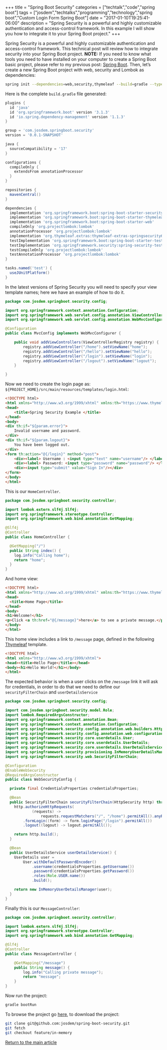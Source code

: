 +++
title = "Spring Boot Security"
categories = ["techtalk","code","spring boot"]
tags = ["josdem","techtalks","programming","technology","spring boot","Custom Login Form Spring Boot"]
date = "2017-01-10T19:25:41-06:00"
description = "Spring Security is a powerful and highly customizable authentication and access-control framework. In this example I will show you how to integrate it to your Spring Boot project."
+++

Spring Security is a powerful and highly customizable authentication and access-control framework. This technical post will review how to integrate security into your Spring Boot project. **NOTE:** If you need to know what tools you need to have installed on your computer to create a Spring Boot basic project, please refer to my previous post: [Spring Boot](/techtalk/spring_boot). Then, let’s create a new Spring Boot project with web, security and Lombok as dependencies:

```bash
spring init --dependencies=web,security,thymeleaf --build=gradle --type=gradle-project --language=java spring-boot-security
```

Here is the complete `build.gradle` file generated:

```groovy
plugins {
  id 'java'
  id 'org.springframework.boot' version '3.1.3'
  id 'io.spring.dependency-management' version '1.1.3'
}

group = 'com.josdem.springboot.security'
version = '0.0.1-SNAPSHOT'

java {
  sourceCompatibility = '17'
}

configurations {
  compileOnly {
    extendsFrom annotationProcessor
  }
}

repositories {
  mavenCentral()
}

dependencies {
  implementation 'org.springframework.boot:spring-boot-starter-security'
  implementation 'org.springframework.boot:spring-boot-starter-thymeleaf'
  implementation 'org.springframework.boot:spring-boot-starter-web'
  compileOnly 'org.projectlombok:lombok'
  annotationProcessor 'org.projectlombok:lombok'
  implementation 'org.thymeleaf.extras:thymeleaf-extras-springsecurity6'
  testImplementation 'org.springframework.boot:spring-boot-starter-test'
  testImplementation 'org.springframework.security:spring-security-test'
  testCompileOnly 'org.projectlombok:lombok'
  testAnnotationProcessor 'org.projectlombok:lombok'
}

tasks.named('test') {
  useJUnitPlatform()
}
```

In the latest versions of Spring Security you will need to specify your view template names; here we have an example of how to do it.

```java
package com.josdem.springboot.security.config;

import org.springframework.context.annotation.Configuration;
import org.springframework.web.servlet.config.annotation.ViewControllerRegistry;
import org.springframework.web.servlet.config.annotation.WebMvcConfigurer;

@Configuration
public class MvcConfig implements WebMvcConfigurer {

    public void addViewControllers(ViewControllerRegistry registry) {
        registry.addViewController("/home").setViewName("home");
        registry.addViewController("/hello").setViewName("hello");
        registry.addViewController("/login").setViewName("login");
        registry.addViewController("/logout").setViewName("logout");
    }

}
```

Now we need to create the login page as: `${PROJECT_HOME}/src/main/resources/templates/login.html`:

```html
<!DOCTYPE html>
<html xmlns="http://www.w3.org/1999/xhtml" xmlns:th="https://www.thymeleaf.org">
<head>
    <title>Spring Security Example </title>
</head>
<body>
<div th:if="${param.error}">
    Invalid username and password.
</div>
<div th:if="${param.logout}">
    You have been logged out.
</div>
<form th:action="@{/login}" method="post">
    <div><label> Username : <input type="text" name="username"/> </label></div>
    <div><label> Password: <input type="password" name="password"/> </label></div>
    <div><input type="submit" value="Sign In"/></div>
</form>
</body>
</html>
```

This is our `HomeController`.


```java
package com.josdem.springboot.security.controller;

import lombok.extern.slf4j.Slf4j;
import org.springframework.stereotype.Controller;
import org.springframework.web.bind.annotation.GetMapping;

@Slf4j
@Controller
public class HomeController {

  @GetMapping("/")
  public String index() {
    log.info("Calling home");
    return "home";
  }
}
```

And home view:

```html
<!DOCTYPE html>
<html xmlns="http://www.w3.org/1999/xhtml" xmlns:th="https://www.thymeleaf.org">
<head>
  <title>Home Page</title>
</head>
<body>
<h1>Welcome!</h1>
<p>Click <a th:href="@{/message}">here</a> to see a private message.</p>
</body>
</html>
```

This home view includes a link to `/message` page, defined in the following [Thymeleaf](https://www.thymeleaf.org/doc/tutorials/3.0/usingthymeleaf.html) template.

```html
<!DOCTYPE html>
<html xmlns="http://www.w3.org/1999/xhtml">
<head><title>Hello Page</title></head>
<body><h1>Hello World!</h1></body>
</html>
```

The expected behavior is when a user clicks on the `/message` link it will ask for credentials, in order to do that we need to define our `securityFilterChain` and `userDetailsService`

```java
package com.josdem.springboot.security.config;

import com.josdem.springboot.security.model.Role;
import lombok.RequiredArgsConstructor;
import org.springframework.context.annotation.Bean;
import org.springframework.context.annotation.Configuration;
import org.springframework.security.config.annotation.web.builders.HttpSecurity;
import org.springframework.security.config.annotation.web.configuration.EnableWebSecurity;
import org.springframework.security.core.userdetails.User;
import org.springframework.security.core.userdetails.UserDetails;
import org.springframework.security.core.userdetails.UserDetailsService;
import org.springframework.security.provisioning.InMemoryUserDetailsManager;
import org.springframework.security.web.SecurityFilterChain;

@Configuration
@EnableWebSecurity
@RequiredArgsConstructor
public class WebSecurityConfig {

  private final CredentialsProperties credentialsProperties;

  @Bean
  public SecurityFilterChain securityFilterChain(HttpSecurity http) throws Exception {
    http.authorizeHttpRequests(
            (requests) ->
                requests.requestMatchers("/", "/home").permitAll().anyRequest().authenticated())
        .formLogin((form) -> form.loginPage("/login").permitAll())
        .logout((logout) -> logout.permitAll());

    return http.build();
  }

  @Bean
  public UserDetailsService userDetailsService() {
    UserDetails user =
        User.withDefaultPasswordEncoder()
            .username(credentialsProperties.getUsername())
            .password(credentialsProperties.getPassword())
            .roles(Role.USER.name())
            .build();

    return new InMemoryUserDetailsManager(user);
  }
}
```

Finally this is our `MessageController`:

```java
package com.josdem.springboot.security.controller;

import lombok.extern.slf4j.Slf4j;
import org.springframework.stereotype.Controller;
import org.springframework.web.bind.annotation.GetMapping;

@Slf4j
@Controller
public class MessageController {

    @GetMapping("/message")
    public String message() {
        log.info("Calling private message");
        return "message";
    }
}
```

Now run the project:

```bash
gradle bootRun
```

To browse the project go [here](https://github.com/josdem/spring-boot-security), to download the project:

```bash
git clone git@github.com:josdem/spring-boot-security.git
git fetch
git checkout feature/in-memory
```

[Return to the main article](/techtalk/spring#Spring_Boot)
